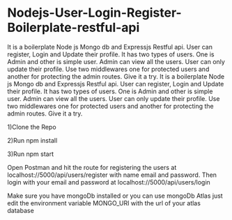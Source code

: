 # Nodejs-User-Login-Register-Boilerplate-restful-api
It is a boilerplate Node js Mongo db and Expressjs Restful api. User can register, Login and Update their profile. It has two types of users. One is Admin and other is simple user. Admin can view all the users. User can only update their profile. Use two middlewares one for protected users and another for protecting the admin routes. Give it a try.
It is a boilerplate Node js Mongo db and Expressjs Restful api. User can register, Login and Update their profile. It has two types of users. One is Admin and other is simple user. Admin can view all the users. User can only update their profile. Use two middlewares one for protected users and another for protecting the admin routes. Give it a try.

1)Clone the Repo

2)Run npm install

3)Run npm start

Open Postman and hit the route for registering the users at localhost://5000/api/users/register with name email and password.
Then login with your email and password at localhost://5000/api/users/login

Make sure you have mongoDb installed or you can use mongoDb Atlas just edit the environment variable MONGO_URI with the url of your atlas database
